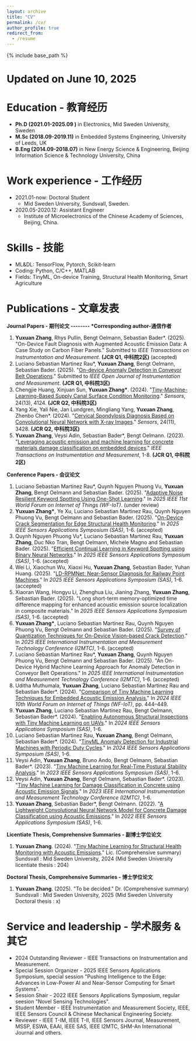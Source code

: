 ```yaml
---
layout: archive
title: "CV"
permalink: /cv/
author_profile: true
redirect_from:
  - /resume
---
```


{% include base_path %}

Updated on June 10, 2025
======

Education - 教育经历
======
* **Ph.D (2021.01-2025.09 )** in Electronics, Mid Sweden University, Sweden
* **M.Sc (2018.09-2019.11)** in Embedded Systems Engineering, University of Leeds, UK
* **B.Eng (2014.09-2018.07)** in New Energy Science & Engineering, Beijing Information Science & Technology University, China

Work experience - 工作经历
======
* 2021.01-now: Doctoral Student
  * Mid Sweden University, Sundsvall, Sweden.     
* 2020.05-2020.12: Assistant Engineer
  * Institute of Microelectronics of the Chinese Academy of Sciences, Beijing, China.

Skills - 技能
======
* ML&DL: TensorFlow, Pytorch, Scikit-learn
* Coding: Python, C/C++, MATLAB
* Fields: TinyML, On-device Training, Structural Health Monitoring, Smart Agriculture

Publications - 文章发表              
======
__Journal Papers - 期刊论文        --------        *Corresponding author-通信作者__
1. __Yuxuan Zhang__, Rhys Pullin, Bengt Oelmann, Sebastian Bader*. (2025). "On-Device Fault Diagnosis with Augmented Acoustic Emission Data: A Case Study on Carbon Fiber Panels." Submitted to _IEEE Transactions on Instrumentation and Measurement_. __(JCR Q1, 中科院2区)__ (accepted)
2. Luciano Sebastian Martinez Rau*, __Yuxuan Zhang__, Bengt Oelmann, Sebastian Bader. (2025). "[On-device Anomaly Detection in Conveyor Belt Operations](https://arxiv.org/abs/2411.10729)." Submitted to _IEEE Open Journal of Instrumentation and Measurement_. __(JCR Q1, 中科院3区)__
3. Chengjie Huang, Xinjuan Sun, __Yuxuan Zhang*__. (2024). "[Tiny-Machine-Learning-Based Supply Canal Surface Condition Monitoring](https://www.mdpi.com/1424-8220/24/13/4124)." _Sensors_, 24(13), 4124. __(JCR Q2, 中科院3区)__
4. Yang Xie, Yali Nie, Jan Lundgren, Mingliang Yang, __Yuxuan Zhang__, Zhenbo Chen*. (2024). "[Cervical Spondylosis Diagnosis Based on Convolutional Neural Network with X-ray Images](https://www.mdpi.com/1424-8220/24/11/3428)." _Sensors_, 24(11), 3428. __(JCR Q2, 中科院3区)__
5. __Yuxuan Zhang__, Veysi Adin, Sebastian Bader*, Bengt Oelmann. (2023). "[Leveraging acoustic emission and machine learning for concrete materials damage classification on embedded devices](https://ieeexplore.ieee.org/document/10227301)." _IEEE Transactions on Instrumentation and Measurement_, 1-8. __(JCR Q1, 中科院2区)__
  
__Conference Papers - 会议论文__
1. Luciano Sebastian Martinez Rau*, Quynh Nguyen Phuong Vu, __Yuxuan Zhang__, Bengt Oelmann and Sebastian Bader. (2025). "[Adaptive Noise Resilient Keyword Spotting Using One-Shot Learning](https://arxiv.org/abs/2505.09304)." In _2025 IEEE 11st World Forum on Internet of Things (WF-IoT)_. (under review)
2. __Yuxuan Zhang*__, Ye Xu, Luciano Sebastian Martinez Rau, Quynh Nguyen Phuong Vu, Bengt Oelmann and Sebastian Bader. (2025). "[On-Device Crack Segmentation for Edge Structural Health Monitoring](https://arxiv.org/abs/2505.07915)." In _2025 IEEE Sensors Applications Symposium (SAS)_, 1-6. (accepted)
3. Quynh Nguyen Phuong Vu*, Luciano Sebastian Martinez Rau, __Yuxuan Zhang__, Duc Nko Tran, Bengt Oelmann, Michele Magno and Sebastian Bader. (2025). "[Efficient Continual Learning in Keyword Spotting using Binary Neural Networks](https://arxiv.org/abs/2505.02469)." In _2025 IEEE Sensors Applications Symposium (SAS)_, 1-6. (accepted)
4. Wei Li, Xiaochun Wu, Xiaoxi Hu, __Yuxuan Zhang__, Sebastian Bader, Yuhan Huang. (2025). "[LD-RPMNet: Near-Sensor Diagnosis for Railway Point Machines](https://www.arxiv.org/abs/2506.06346)." In _2025 IEEE Sensors Applications Symposium (SAS)_, 1-6. (accepted)
5. Xiaoran Wang, Hongyu Li, Zhenghua Liu, Jianing Zhang, __Yuxuan Zhang__, Sebastian Bader. (2025). "Long short-term memory-optimized time difference mapping for enhanced acoustic emission source localization in composite materials." In _2025 IEEE Sensors Applications Symposium (SAS)_, 1-6. (accepted)
6. __Yuxuan Zhang*__, Luciano Sebastian Martinez Rau, Quynh Nguyen Phuong Vu, Bengt Oelmann and Sebastian Bader. (2025). "[Survey of Quantization Techniques for On-Device Vision-based Crack Detection](https://arxiv.org/abs/2502.02269)." In _2025 IEEE International Instrumentation and Measurement Technology Conference (I2MTC)_, 1-6. (accepted)
7. Luciano Sebastian Martinez Rau*, __Yuxuan Zhang__, Quynh Nguyen Phuong Vu, Bengt Oelmann and Sebastian Bader. (2025). "An On-Device Hybrid Machine Learning Approach for Anomaly Detection in Conveyor Belt Operations." In _2025 IEEE International Instrumentation and Measurement Technology Conference (I2MTC)_, 1-6. (accepted)
8. Uditha Muthumala, __Yuxuan Zhang__, Luciano Sebastian Martinez Rau and Sebastian Bader*. (2024). "[Comparison of Tiny Machine Learning Techniques for Embedded Acoustic Emission Analysis.](https://ieeexplore.ieee.org/document/10811219)" In _2024 IEEE 10th World Forum on Internet of Things (WF-IoT)_, pp. 444–449.
9. __Yuxuan Zhang__, Luciano Sebastian Martinez Rau, Bengt Oelmann, Sebastian Bader*. (2024). "[Enabling Autonomous Structural Inspections with Tiny Machine Learning on UAVs](https://ieeexplore.ieee.org/document/10636583)." In _2024 IEEE Sensors Applications Symposium (SAS)_, 1-6. 
10. Luciano Sebastian Martinez Rau, __Yuxuan Zhang__, Bengt Oelmann, Sebastian Bader*. (2024). "[TinyML Anomaly Detection for Industrial Machines with Periodic Duty Cycles](https://ieeexplore.ieee.org/document/10636584)." In _2024 IEEE Sensors Applications Symposium (SAS)_, 1-6.
11. Veysi Adin, __Yuxuan Zhang__, Bruno Ando, Bengt Oelmann, Sebastian Bader*. (2023). "[Tiny Machine Learning for Real-Time Postural Stability Analysis](https://ieeexplore.ieee.org/document/10254126)." In _2023 IEEE Sensors Applications Symposium (SAS)_, 1-6. 
12. Veysi Adin, __Yuxuan Zhang__, Bengt Oelmann, Sebastian Bader*. (2023). "[Tiny Machine Learning for Damage Classification in Concrete using Acoustic Emission Signals](https://ieeexplore.ieee.org/document/10175972)." In _2023 IEEE International Instrumentation and Measurement Technology Conference (I2MTC)_, 1-6. 
13. __Yuxuan Zhang__, Sebastian Bader*, Bengt Oelmann. (2022). "[A Lightweight Convolutional Neural Network Model for Concrete Damage Classification using Acoustic Emissions](https://ieeexplore.ieee.org/document/9881386)." In _2022 IEEE Sensors Applications Symposium (SAS)_, 1-6. 

__Licentiate Thesis, Comprehensive Summaries - 副博士学位论文__
1. __Yuxuan Zhang__. (2024). "[Tiny Machine Learning for Structural Health Monitoring with Acoustic Emissions](https://miun.diva-portal.org/smash/record.jsf?pid=diva2%3A1857441&dswid=-6455)." Lic. (Comprehensive summary) Sundsvall : Mid Sweden University, 2024 (Mid Sweden University licentiate thesis : 204)

__Doctoral Thesis, Comprehensive Summaries - 博士学位论文__
1. __Yuxuan Zhang__. (2025). "To be decided." Dr. (Comprehensive summary) Sundsvall : Mid Sweden University, 2025 (Mid Sweden University Doctoral thesis : x)



Service and leadership - 学术服务 & 其它
======
* 2024 Outstanding Reviewer - IEEE Transactions on Instrumentation and Measurement.
* Special Session Organizer - 2025 IEEE Sensors Applications Symposium, special session "Pushing Intelligence to the Edge: Advances in Low-Power AI and Near-Sensor Computing for Smart Systems".
* Session Shair             - 2022 IEEE Sensors Applications Symposium, regular seesion "Novel Sensing Technologies".
* Student Member            - IEEE Instrumentation and Measurement Society, IEEE, IEEE Sensors Council & Chinese Mechanical Engineering Society.
* Reviewer                  - IEEE T-IM, IEEE T-II, IEEE Sensors Journal, Measurement, MSSP, ESWA, EAAI, IEEE SAS, IEEE I2MTC, SHM-An International Journal and others.
